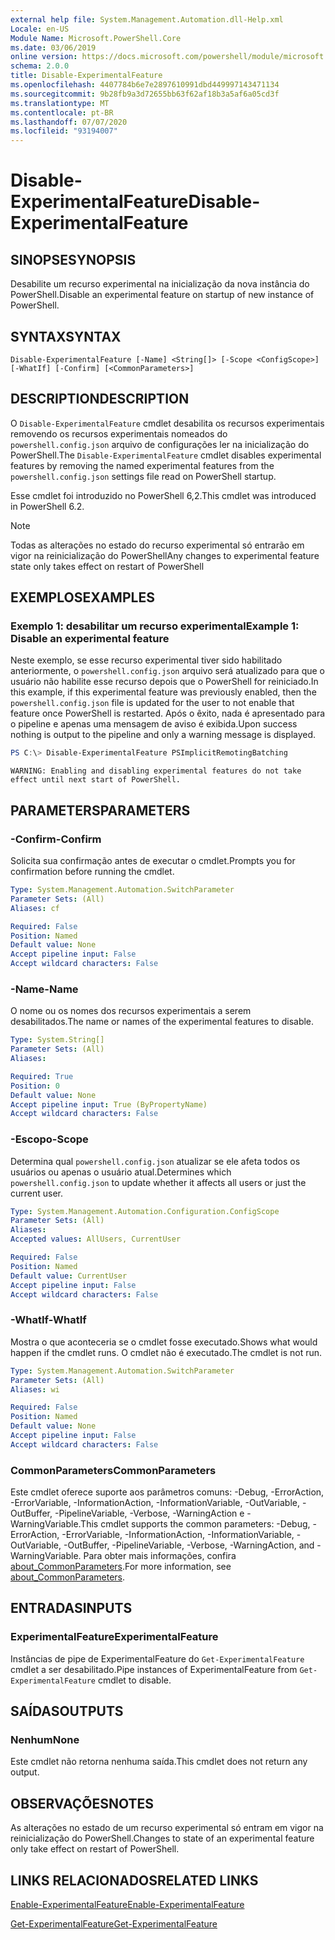 ```yaml
---
external help file: System.Management.Automation.dll-Help.xml
Locale: en-US
Module Name: Microsoft.PowerShell.Core
ms.date: 03/06/2019
online version: https://docs.microsoft.com/powershell/module/microsoft.powershell.core/disable-experimentalfeature?view=powershell-7&WT.mc_id=ps-gethelp
schema: 2.0.0
title: Disable-ExperimentalFeature
ms.openlocfilehash: 4407784b6e7e2897610991dbd449997143471134
ms.sourcegitcommit: 9b28fb9a3d72655bb63f62af18b3a5af6a05cd3f
ms.translationtype: MT
ms.contentlocale: pt-BR
ms.lasthandoff: 07/07/2020
ms.locfileid: "93194007"
---
```

# <span data-ttu-id="07f89-102">Disable-ExperimentalFeature</span><span class="sxs-lookup"><span data-stu-id="07f89-102">Disable-ExperimentalFeature</span></span>

## <span data-ttu-id="07f89-103">SINOPSE</span><span class="sxs-lookup"><span data-stu-id="07f89-103">SYNOPSIS</span></span>
<span data-ttu-id="07f89-104">Desabilite um recurso experimental na inicialização da nova instância do PowerShell.</span><span class="sxs-lookup"><span data-stu-id="07f89-104">Disable an experimental feature on startup of new instance of PowerShell.</span></span>

## <span data-ttu-id="07f89-105">SYNTAX</span><span class="sxs-lookup"><span data-stu-id="07f89-105">SYNTAX</span></span>

```
Disable-ExperimentalFeature [-Name] <String[]> [-Scope <ConfigScope>] [-WhatIf] [-Confirm] [<CommonParameters>]
```

## <span data-ttu-id="07f89-106">DESCRIPTION</span><span class="sxs-lookup"><span data-stu-id="07f89-106">DESCRIPTION</span></span>

<span data-ttu-id="07f89-107">O `Disable-ExperimentalFeature` cmdlet desabilita os recursos experimentais removendo os recursos experimentais nomeados do `powershell.config.json` arquivo de configurações ler na inicialização do PowerShell.</span><span class="sxs-lookup"><span data-stu-id="07f89-107">The `Disable-ExperimentalFeature` cmdlet disables experimental features by removing the named experimental features from the `powershell.config.json` settings file read on PowerShell startup.</span></span>

<span data-ttu-id="07f89-108">Esse cmdlet foi introduzido no PowerShell 6,2.</span><span class="sxs-lookup"><span data-stu-id="07f89-108">This cmdlet was introduced in PowerShell 6.2.</span></span>

> [!NOTE]
> <span data-ttu-id="07f89-109">Todas as alterações no estado do recurso experimental só entrarão em vigor na reinicialização do PowerShell</span><span class="sxs-lookup"><span data-stu-id="07f89-109">Any changes to experimental feature state only takes effect on restart of PowerShell</span></span>

## <span data-ttu-id="07f89-110">EXEMPLOS</span><span class="sxs-lookup"><span data-stu-id="07f89-110">EXAMPLES</span></span>

### <span data-ttu-id="07f89-111">Exemplo 1: desabilitar um recurso experimental</span><span class="sxs-lookup"><span data-stu-id="07f89-111">Example 1: Disable an experimental feature</span></span>

<span data-ttu-id="07f89-112">Neste exemplo, se esse recurso experimental tiver sido habilitado anteriormente, o `powershell.config.json` arquivo será atualizado para que o usuário não habilite esse recurso depois que o PowerShell for reiniciado.</span><span class="sxs-lookup"><span data-stu-id="07f89-112">In this example, if this experimental feature was previously enabled, then the `powershell.config.json` file is updated for the user to not enable that feature once PowerShell is restarted.</span></span>
<span data-ttu-id="07f89-113">Após o êxito, nada é apresentado para o pipeline e apenas uma mensagem de aviso é exibida.</span><span class="sxs-lookup"><span data-stu-id="07f89-113">Upon success nothing is output to the pipeline and only a warning message is displayed.</span></span>

```powershell
PS C:\> Disable-ExperimentalFeature PSImplicitRemotingBatching
```

```Output
WARNING: Enabling and disabling experimental features do not take effect until next start of PowerShell.
```

## <span data-ttu-id="07f89-114">PARAMETERS</span><span class="sxs-lookup"><span data-stu-id="07f89-114">PARAMETERS</span></span>

### <span data-ttu-id="07f89-115">-Confirm</span><span class="sxs-lookup"><span data-stu-id="07f89-115">-Confirm</span></span>

<span data-ttu-id="07f89-116">Solicita sua confirmação antes de executar o cmdlet.</span><span class="sxs-lookup"><span data-stu-id="07f89-116">Prompts you for confirmation before running the cmdlet.</span></span>

```yaml
Type: System.Management.Automation.SwitchParameter
Parameter Sets: (All)
Aliases: cf

Required: False
Position: Named
Default value: None
Accept pipeline input: False
Accept wildcard characters: False
```

### <span data-ttu-id="07f89-117">-Name</span><span class="sxs-lookup"><span data-stu-id="07f89-117">-Name</span></span>

<span data-ttu-id="07f89-118">O nome ou os nomes dos recursos experimentais a serem desabilitados.</span><span class="sxs-lookup"><span data-stu-id="07f89-118">The name or names of the experimental features to disable.</span></span>

```yaml
Type: System.String[]
Parameter Sets: (All)
Aliases:

Required: True
Position: 0
Default value: None
Accept pipeline input: True (ByPropertyName)
Accept wildcard characters: False
```

### <span data-ttu-id="07f89-119">-Escopo</span><span class="sxs-lookup"><span data-stu-id="07f89-119">-Scope</span></span>

<span data-ttu-id="07f89-120">Determina qual `powershell.config.json` atualizar se ele afeta todos os usuários ou apenas o usuário atual.</span><span class="sxs-lookup"><span data-stu-id="07f89-120">Determines which `powershell.config.json` to update whether it affects all users or just the current user.</span></span>

```yaml
Type: System.Management.Automation.Configuration.ConfigScope
Parameter Sets: (All)
Aliases:
Accepted values: AllUsers, CurrentUser

Required: False
Position: Named
Default value: CurrentUser
Accept pipeline input: False
Accept wildcard characters: False
```

### <span data-ttu-id="07f89-121">-WhatIf</span><span class="sxs-lookup"><span data-stu-id="07f89-121">-WhatIf</span></span>

<span data-ttu-id="07f89-122">Mostra o que aconteceria se o cmdlet fosse executado.</span><span class="sxs-lookup"><span data-stu-id="07f89-122">Shows what would happen if the cmdlet runs.</span></span>
<span data-ttu-id="07f89-123">O cmdlet não é executado.</span><span class="sxs-lookup"><span data-stu-id="07f89-123">The cmdlet is not run.</span></span>

```yaml
Type: System.Management.Automation.SwitchParameter
Parameter Sets: (All)
Aliases: wi

Required: False
Position: Named
Default value: None
Accept pipeline input: False
Accept wildcard characters: False
```

### <span data-ttu-id="07f89-124">CommonParameters</span><span class="sxs-lookup"><span data-stu-id="07f89-124">CommonParameters</span></span>

<span data-ttu-id="07f89-125">Este cmdlet oferece suporte aos parâmetros comuns: -Debug, -ErrorAction, -ErrorVariable, -InformationAction, -InformationVariable, -OutVariable, -OutBuffer, -PipelineVariable, -Verbose, -WarningAction e -WarningVariable.</span><span class="sxs-lookup"><span data-stu-id="07f89-125">This cmdlet supports the common parameters: -Debug, -ErrorAction, -ErrorVariable, -InformationAction, -InformationVariable, -OutVariable, -OutBuffer, -PipelineVariable, -Verbose, -WarningAction, and -WarningVariable.</span></span> <span data-ttu-id="07f89-126">Para obter mais informações, confira [about_CommonParameters](https://go.microsoft.com/fwlink/?LinkID=113216).</span><span class="sxs-lookup"><span data-stu-id="07f89-126">For more information, see [about_CommonParameters](https://go.microsoft.com/fwlink/?LinkID=113216).</span></span>

## <span data-ttu-id="07f89-127">ENTRADAS</span><span class="sxs-lookup"><span data-stu-id="07f89-127">INPUTS</span></span>

### <span data-ttu-id="07f89-128">ExperimentalFeature</span><span class="sxs-lookup"><span data-stu-id="07f89-128">ExperimentalFeature</span></span>

<span data-ttu-id="07f89-129">Instâncias de pipe de ExperimentalFeature do `Get-ExperimentalFeature` cmdlet a ser desabilitado.</span><span class="sxs-lookup"><span data-stu-id="07f89-129">Pipe instances of ExperimentalFeature from `Get-ExperimentalFeature` cmdlet to disable.</span></span>

## <span data-ttu-id="07f89-130">SAÍDAS</span><span class="sxs-lookup"><span data-stu-id="07f89-130">OUTPUTS</span></span>

### <span data-ttu-id="07f89-131">Nenhum</span><span class="sxs-lookup"><span data-stu-id="07f89-131">None</span></span>

<span data-ttu-id="07f89-132">Este cmdlet não retorna nenhuma saída.</span><span class="sxs-lookup"><span data-stu-id="07f89-132">This cmdlet does not return any output.</span></span>

## <span data-ttu-id="07f89-133">OBSERVAÇÕES</span><span class="sxs-lookup"><span data-stu-id="07f89-133">NOTES</span></span>

<span data-ttu-id="07f89-134">As alterações no estado de um recurso experimental só entram em vigor na reinicialização do PowerShell.</span><span class="sxs-lookup"><span data-stu-id="07f89-134">Changes to state of an experimental feature only take effect on restart of PowerShell.</span></span>

## <span data-ttu-id="07f89-135">LINKS RELACIONADOS</span><span class="sxs-lookup"><span data-stu-id="07f89-135">RELATED LINKS</span></span>

[<span data-ttu-id="07f89-136">Enable-ExperimentalFeature</span><span class="sxs-lookup"><span data-stu-id="07f89-136">Enable-ExperimentalFeature</span></span>](Enable-ExperimentalFeature.md)

[<span data-ttu-id="07f89-137">Get-ExperimentalFeature</span><span class="sxs-lookup"><span data-stu-id="07f89-137">Get-ExperimentalFeature</span></span>](Get-ExperimentalFeature.md)
